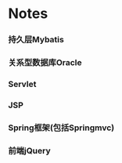 # Notes

### 持久层Mybatis
### 关系型数据库Oracle
### Servlet
### JSP
### Spring框架(包括Springmvc)
### 前端jQuery
